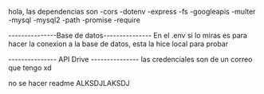 hola, las dependencias son 
-cors
-dotenv
-express
-fs
-googleapis
-multer
-mysql
-mysql2
-path
-promise
-require

---------------Base de datos---------------
En el .env si lo miras es para hacer la conexion a la base de datos, esta la hice local para probar

--------------- API Drive ---------------
las credenciales son de un correo que tengo xd


no se hacer readme ALKSDJLAKSDJ 
